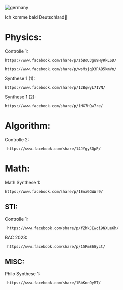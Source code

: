 ![germany](https://github.com/user-attachments/assets/23c9345a-92f6-4d5a-9cd3-500ace886d53)

Ich komme bald Deutschland🥰

# Physics:
  Controlle 1: 
  
    https://www.facebook.com/share/p/zbBoU3gu9HyRkLSD/
    
    https://www.facebook.com/share/p/wsMsjqD3PAB5kmVn/

  Synthese 1 (1): 
    
    https://www.facebook.com/share/p/12BqwyL71VN/
  Synthese 1 (2): 
  
    https://www.facebook.com/share/p/1MX7HQw7re/
    
# Algorithm:
   Controlle 2: 
   
     https://www.facebook.com/share/14JYgy3QpP/

# Math:
  Math Synthese 1: 
    
    https://www.facebook.com/share/p/1EnaGGWWr9/

## STI:
 Controlle 1: 
     
     https://www.facebook.com/share/p/fZhkJEwci9NXue6h/
 BAC 2023: 
 
     https://www.facebook.com/share/p/15PmE6GyLt/

## MISC:
 Philo Synthese 1: 
 
     https://www.facebook.com/share/1BbKnn9yMT/
  
